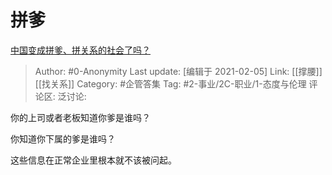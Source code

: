 # 拼爹
[中国变成拼爹、拼关系的社会了吗？](https://www.zhihu.com/question/19813278/answer/1716467157)

> Author: #0-Anonymity
> Last update: [编辑于 2021-02-05]
> Link: [[撑腰]] [[找关系]]
> Category: #企管答集
> Tag: #2-事业/2C-职业/1-态度与伦理
> 评论区:
> 泛讨论:

你的上司或者老板知道你爹是谁吗？

你知道你下属的爹是谁吗？

这些信息在正常企业里根本就不该被问起。
